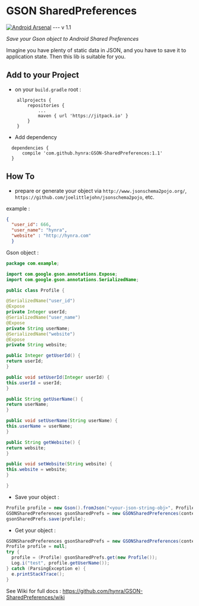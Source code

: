 # GSON SharedPreferences

[![Android Arsenal](https://img.shields.io/badge/Android%20Arsenal-GSON--SharedPreferences-blue.svg?style=flat)](https://android-arsenal.com/details/1/5614)     ---    v 1.1

*Save your Gson object to Android Shared Preferences*

Imagine you have plenty of static data in JSON, and you have to save it to application state. Then this lib is suitable for you.

## Add to your Project

* on your `build.gradle` root :

```
	allprojects {
		repositories {
			...
			maven { url 'https://jitpack.io' }
		}
	}
  ```
  
  * Add dependency
  
  ```
  	dependencies {
		compile 'com.github.hynra:GSON-SharedPreferences:1.1'
	}
  ```

## How To

* prepare or generate your object via `http://www.jsonschema2pojo.org/`, `https://github.com/joelittlejohn/jsonschema2pojo`, etc.

example : 

```json
{
  "user_id": 666,
  "user_name": "hynra",
  "website" : "http://hynra.com"
  }
  ```
  
  Gson object :
  
  ```java
  package com.example;

import com.google.gson.annotations.Expose;
import com.google.gson.annotations.SerializedName;

public class Profile {

@SerializedName("user_id")
@Expose
private Integer userId;
@SerializedName("user_name")
@Expose
private String userName;
@SerializedName("website")
@Expose
private String website;

public Integer getUserId() {
return userId;
}

public void setUserId(Integer userId) {
this.userId = userId;
}

public String getUserName() {
return userName;
}

public void setUserName(String userName) {
this.userName = userName;
}

public String getWebsite() {
return website;
}

public void setWebsite(String website) {
this.website = website;
}

}
  ```
  
  * Save your object :
  
  ```java
  Profile profile = new Gson().fromJson("<your-json-string-obj>", Profile.class);
  GSONSharedPreferences gsonSharedPrefs = new GSONSharedPreferences(context, "<your-prefs-name>");
  gsonSharedPrefs.save(profile);
  ```
  
  * Get your object :
  
  ```java
  GSONSharedPreferences gsonSharedPrefs = new GSONSharedPreferences(context, "<your-prefs-name>");
  Profile profile = null;
  try {
    profile = (Profile) gsonSharedPrefs.get(new Profile());
    Log.i("test", profile.getUserName());
  } catch (ParsingException e) {
    e.printStackTrace();
  }
  ```
  See Wiki for full docs : https://github.com/hynra/GSON-SharedPreferences/wiki
